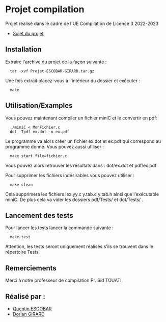 
# Projet compilation

Projet réalisé dans le cadre de l'UE Compilation de Licence 3 2022-2023 
- [Sujet du projet](https://github.com/Doori4N/projet_compilation/blob/main/Projet-Compilation-2023.pdf)
## Installation

Extraire l'archive du projet de la façon suivante :

```
  tar -xvf Projet-ESCOBAR-GIRARD.tar.gz
```
Une fois extrait placez-vous à l'intérieur du dossier et exécuter :

```
  make
```
## Utilisation/Examples

Vous pouvez maintenant compiler un fichier miniC et le convertir en pdf:
```
  ./miniC < MonFichier.c
  dot -Tpdf ex.dot -o ex.pdf
```
Le programme va alors créer un fichier ex.dot et ex.pdf qui correspond au programme donné.
Vous pouvez aussi utiliser :
```
  make start file=fichier.c
```
Vous pouvez alors retrouver les résultats dans : dot/ex.dot et pdf/ex.pdf

Pour supprimer les fichiers indésirables vous pouvez utiliser :
```
  make clean
```
Cela supprimera les fichiers lex.yy.c y.tab.c y.tab.h ainsi que l'exécutable miniC.
De plus cela va vider les dossiers pdf/Tests/ et dot/Tests/ .

## Lancement des tests

Pour lancer les tests lancer la commande suivante :

```
  make test
```
Attention, les tests seront uniquement réalisés s'ils se trouvent dans le répertoire Tests.


## Remerciements
Merci à notre professeur de compilation Pr. Sid TOUATI.


## Réalisé par :

- [Quentin ESCOBAR](https://github.com/Moustik06)
- [Dorian GIRARD](https://github.com/Doori4N)



